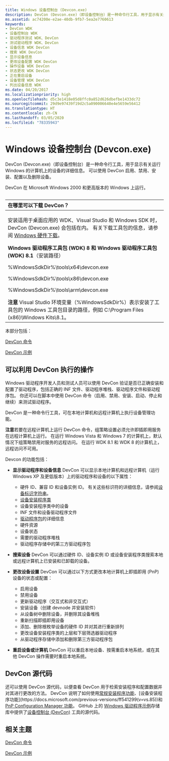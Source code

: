 ```yaml
---
title: Windows 设备控制台 (Devcon.exe)
description: DevCon (Devcon.exe)（即设备控制台）是一种命令行工具，用于显示有关运行 Windows 的计算机上的设备的详细信息。
ms.assetid: ac74200e-e2ae-40db-9fb7-5ea2e7760613
keywords:
- DevCon WDK
- 设备控制台 WDK
- 驱动程序测试 WDK、DevCon
- 测试驱动程序 WDK、DevCon
- 设备信息 WDK DevCon
- 搜索 WDK DevCon
- 显示设备信息
- 更改设备配置 WDK DevCon
- 操作设备 WDK DevCon
- 状态更改 WDK DevCon
- 正在重启设备
- 设备管理 WDK DevCon
- 列出设备信息 WDK
ms.date: 04/20/2017
ms.localizationpriority: high
ms.openlocfilehash: d5c3e1418e05d8ffc0a852d626dbefbe1433dc72
ms.sourcegitcommit: 29d9e97439f19d2c5a090006640e4e5659e56412
ms.translationtype: HT
ms.contentlocale: zh-CN
ms.lasthandoff: 03/05/2020
ms.locfileid: "78335943"
---
```

# <a name="windows-device-console-devconexe"></a>Windows 设备控制台 (Devcon.exe)


DevCon (Devcon.exe)（即设备控制台）是一种命令行工具，用于显示有关运行 Windows 的计算机上的设备的详细信息。 可以使用 DevCon 启用、禁用、安装、配置以及删除设备。

DevCon 在 Microsoft Windows 2000 和更高版本的 Windows 上运行。

## <span id="ddk_devcon_tools"></span><span id="DDK_DEVCON_TOOLS"></span>


<table>
<colgroup>
<col width="100%" />
</colgroup>
<thead>
<tr class="header">
<th align="left">在哪里可以下载 DevCon？</th>
</tr>
</thead>
<tbody>
<tr class="odd">
<td align="left"><p>安装适用于桌面应用的 WDK、Visual Studio 和 Windows SDK 时，DevCon (Devcon.exe) 会包括在内。 有关下载工具包的信息，请参阅 <a href="https://go.microsoft.com/fwlink/p/?linkid=290798" data-raw-source="[Windows Hardware Downloads](https://go.microsoft.com/fwlink/p/?linkid=290798)">Windows 硬件下载</a>。</p>
<p><strong>Windows 驱动程序工具包 (WDK) 8 和 Windows 驱动程序工具包 (WDK) 8.1</strong>（安装路径）</p>
<p>%WindowsSdkDir%\tools\x64\devcon.exe</p>
<p>%WindowsSdkDir%\tools\x86\devcon.exe</p>
<p>%WindowsSdkDir%\tools\arm\devcon.exe</p>
<div class="alert">
<strong>注意</strong>  Visual Studio 环境变量（%WindowsSdkDir%）表示安装了工具包的 Windows 工具包目录的路径，例如 C:\Program Files (x86)\Windows Kits\8.1。
</div>
<div>
 
</div></td>
</tr>
</tbody>
</table>

 

本部分包括：

[DevCon 命令](devcon-general-commands.md)

[DevCon 示例](devcon-examples.md)

## <a name="span-idwhat_you_can_do_with_devconspanspan-idwhat_you_can_do_with_devconspanspan-idwhat_you_can_do_with_devconspanwhat-you-can-do-with-devcon"></a><span id="What_you_can_do_with_DevCon"></span><span id="what_you_can_do_with_devcon"></span><span id="WHAT_YOU_CAN_DO_WITH_DEVCON"></span>可以利用 DevCon 执行的操作


Windows 驱动程序开发人员和测试人员可以使用 DevCon 验证是否已正确安装和配置了驱动程序，包括正确的 INF 文件、驱动程序堆栈、驱动程序文件和驱动程序包。 你还可以在脚本中使用 DevCon 命令（启用、禁用、安装、启动、停止和继续）来测试驱动程序。

DevCon 是一种命令行工具，可在本地计算机和远程计算机上执行设备管理功能。

**注意**若要在远程计算机上运行 DevCon 命令，组策略设置必须允许即插即用服务在远程计算机上运行。 在运行 Windows Vista 和 Windows 7 的计算机上，默认情况下组策略禁用对服务的远程访问。 在运行 WDK 8.1 和 WDK 8 的计算机上，远程访问不可用。

 

Devcon 的功能包括：

-   **显示驱动程序和设备信息** DevCon 可以显示本地计算机和远程计算机（运行 Windows XP 及更低版本）上的驱动程序和设备的以下属性：
    -   硬件 ID、兼容 ID 和设备实例 ID。 有关这些标识符的详细信息，请参阅[设备标识字符串](https://docs.microsoft.com/windows-hardware/drivers/install/device-identification-strings)。
    -   [设备安装程序类](https://docs.microsoft.com/windows-hardware/drivers/install/device-setup-classes)
    -   设备安装程序类中的设备
    -   INF 文件和设备驱动程序文件
    -   [驱动程序包](https://docs.microsoft.com/windows-hardware/drivers/install/components-of-a-driver-package)的详细信息
    -   硬件资源
    -   设备状态
    -   需要的驱动程序堆栈
    -   驱动程序存储中的第三方驱动程序包
-   **搜索设备** DevCon 可以通过硬件 ID、设备实例 ID 或设备安装程序类搜索本地或远程计算机上已安装和已卸载的设备。

-   **更改设备设置** DevCon 可以通过以下方式更改本地计算机上即插即用 (PnP) 设备的状态或配置：
    -   启用设备
    -   禁用设备
    -   更新驱动程序（交互式和非交互式）
    -   安装设备（创建 devnode 并安装软件）
    -   从设备树中删除设备，并删除其设备堆栈
    -   重新扫描即插即用设备
    -   添加、删除根枚举设备的硬件 ID 并对其进行重新排列
    -   更改设备安装程序类的上层和下层筛选器驱动程序
    -   从驱动程序存储中添加和删除第三方驱动程序包
-   **重启设备或计算机** DevCon 可以重启本地设备、按需重启本地系统，或在其他 DevCon 操作需要时重启本地系统。

## <a name="span-iddevcon_source_codespanspan-iddevcon_source_codespanspan-iddevcon_source_codespandevcon-source-code"></a><span id="DevCon_source_code"></span><span id="devcon_source_code"></span><span id="DEVCON_SOURCE_CODE"></span>DevCon 源代码


还可以使用 DevCon 源代码，以便查看 DevCon 用于检索安装程序和配置数据并对其进行更改的方法。 DevCon 说明了如何使用[常规安装程序功能](https://docs.microsoft.com/previous-versions/ff544985(v=vs.85))、[设备安装程序功能](https://docs.microsoft.com/previous-versions/ff541299(v=vs.85))和 [PnP Configuration Manager 功能](https://docs.microsoft.com/previous-versions/ff549713(v=vs.85))。 GitHub 上的 [Windows 驱动程序示例](https://go.microsoft.com/fwlink/p/?LinkId=616507)存储库中提供了[设备控制台 (DevCon)](https://go.microsoft.com/fwlink/p/?LinkId=617966) 工具的源代码。

## <a name="span-idrelated_topicsspanrelated-topics"></a><span id="related_topics"></span>相关主题


[DevCon 命令](devcon-general-commands.md)

[DevCon 示例](devcon-examples.md)

 

 






